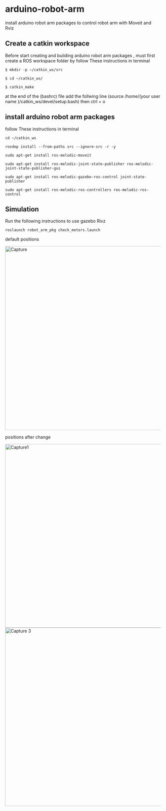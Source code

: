 # arduino-robot-arm
 install  arduino robot arm packages to control  robot arm with Moveit and Rviz
 ## Create a catkin workspace
 Before start creating and building arduino robot arm packages , must first create a ROS workspace folder by follow These instructions in terminal
 
 `$ mkdir -p ~/catkin_ws/src`
 
`$ cd ~/catkin_ws/`

`$ catkin_make`


at the end of the (bashrc) file add the follwing line
(source /home/(your user name )/catkin_ws/devel/setup.bash)
then 
ctrl + o
##  install  arduino robot arm packages
follow These instructions in terminal

`cd ~/catkin_ws`

`rosdep install --from-paths src --ignore-src -r -y`

`sudo apt-get install ros-melodic-moveit`

`sudo apt-get install ros-melodic-joint-state-publisher ros-melodic-joint-state-publisher-gui`

`sudo apt-get install ros-melodic-gazebo-ros-control joint-state-publisher`

`sudo apt-get install ros-melodic-ros-controllers ros-melodic-ros-control`

## Simulation
Run the following instructions to use gazebo Rivz

`roslaunch robot_arm_pkg check_motors.launch`

default positions

<img width="596" alt="Capture" src="https://user-images.githubusercontent.com/86157318/122808699-e2cec200-d2d5-11eb-9f8c-ad4a7bd89c27.PNG">

positions after change

<img width="595" alt="Capture1" src="https://user-images.githubusercontent.com/86157318/122808866-13166080-d2d6-11eb-9586-ea95774843ea.PNG">

<img width="578" alt="Capture 3" src="https://user-images.githubusercontent.com/86157318/123116705-cd7aa480-d449-11eb-9386-af7d87f75d1b.PNG">


